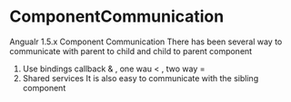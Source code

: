 # ComponentCommunication
Angualr 1.5.x Component Communication
There has been several way to communicate with parent to child and child to parent component
1. Use bindings callback & , one wau < , two way =
2. Shared services
It is also easy to communicate with the sibling component 
